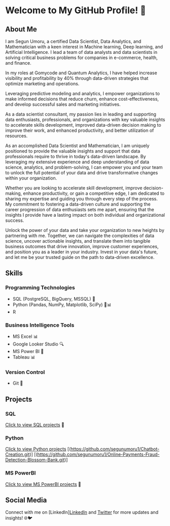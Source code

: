 # Welcome to My GitHub Profile! 👋

## About Me
I am Segun Umoru, a  certified Data Scientist, Data Analytics, and Mathematician with a keen interest in Machine learning, Deep learning, and Artificial Intelligence.
I lead a team of data analysts and data scientists in solving critical business problems for companies in e-commerce, health, and finance. 

In my roles at Gomycode and Quantum Analytics, I have helped increase visibility and profitability by 40% through data-driven strategies that optimize marketing and operations. 

Leveraging predictive modeling and analytics, I empower organizations to make informed decisions that reduce churn, enhance cost-effectiveness, and develop successful sales and marketing initiatives. 

As a data scientist consultant, my passion lies in leading and supporting data enthusiasts, professionals, and organizations with key valuable insights to accelerate skills development, improved data-driven decision making to improve their work, and enhanced productivity, and better utilization of resources.

As an accomplished Data Scientist and Mathematician, I am uniquely positioned to provide the valuable insights and support that data professionals require to thrive in today's data-driven landscape. By leveraging my extensive experience and deep understanding of data science, analytics, and problem-solving, I can empower you and your team to unlock the full potential of your data and drive transformative changes within your organization.

Whether you are looking to accelerate skill development, improve decision-making, enhance productivity, or gain a competitive edge, I am dedicated to sharing my expertise and guiding you through every step of the process. My commitment to fostering a data-driven culture and supporting the career progression of data enthusiasts sets me apart, ensuring that the insights I provide have a lasting impact on both individual and organizational success.

Unlock the power of your data and take your organization to new heights by partnering with me. Together, we can navigate the complexities of data science, uncover actionable insights, and translate them into tangible business outcomes that drive innovation, improve customer experiences, and position you as a leader in your industry. Invest in your data's future, and let me be your trusted guide on the path to data-driven excellence.


## Skills
### Programming Technologies
- SQL (PostgreSQL, BigQuery, MSSQL) 💾
- Python (Pandas, NumPy, Matplotlib, SciPy) 🐍📊
- R 

### Business Intelligence Tools
- MS Excel 📊
- Google Looker Studio 🔍
- MS Power BI 💼
- Tableau 📊

### Version Control
- Git 🌳

## Projects
### SQL
[Click to view SQL projects](link_to_SQL_projects_repositor) 📂


### Python
[Click to view Python projects](https://github.com/segunumoru1/Financial-Inclusion-in-Africa-Bank-Account-Prediction.git)
[(https://github.com/segunumoru1/Chatbot-Creation.git)]
[(https://github.com/segunumoru1/Online-Payments-Fraud-Detection-Blossom-Bank.git)]


### MS PowerBI
[Click to view MS PowerBI projects](https://github.com/segunumoru1/Athlete_Event_Analysis_Report.git) 💼

## Social Media
Connect with me on [LinkedIn][LinkedIn](https://www.linkedin.com/in/segun-umoru/) and [Twitter](https://twitter.com/SegunUmoru) for more updates and insights! 🌐🐦
